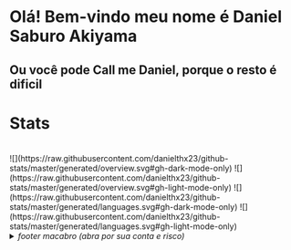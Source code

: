 <h1>Olá! Bem-vindo meu nome é Daniel Saburo Akiyama</h1>
<h2>Ou você pode Call me Daniel, porque o resto é dificil</h2>

<h1>Stats</h1>
<br/>
![](https://raw.githubusercontent.com/danielthx23/github-stats/master/generated/overview.svg#gh-dark-mode-only)
![](https://raw.githubusercontent.com/danielthx23/github-stats/master/generated/overview.svg#gh-light-mode-only)
![](https://raw.githubusercontent.com/danielthx23/github-stats/master/generated/languages.svg#gh-dark-mode-only)
![](https://raw.githubusercontent.com/danielthx23/github-stats/master/generated/languages.svg#gh-light-mode-only)

<details>
  <summary><i>footer macabro (abra por sua conta e risco)</i></summary>
  
   *Discord* > danielthx23 (igual o github =/)<br/>
   *Github* > é...<br/>
   *Mail* > danielakiyama8@gmail.com <br/>
  
   *Mais nada para ver aqui.*

   <img src="./assets/club_sweep.gif"/>
   *Esse perfil está sendo organizado ainda.*
</details>
